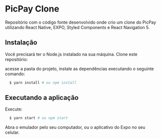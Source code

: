 # PicPay Clone

Repositório com o código fonte desenvolvido onde crio um clone do PicPay utilizando React Native, EXPO, Styled Components e React Navigation 5.

## Instalação

Você precisará ter o Node.js instalado na sua máquina.
Clone este repositório:

acesse a pasta do projeto, instale as dependências executando o seguinte comando:
```sh
  $ yarn install # ou npm install
```

## Executando a aplicação

Execute:
```sh
  $ yarn start # ou npm start
```

Abra o emulador pelo seu computador, ou o aplicativo do Expo no seu celular.
